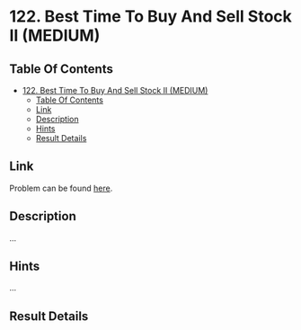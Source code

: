 # 122. Best Time To Buy And Sell Stock II (MEDIUM)

## Table Of Contents

- [122. Best Time To Buy And Sell Stock II (MEDIUM)](#122-best-time-to-buy-and-sell-stock-ii-medium)
  - [Table Of Contents](#table-of-contents)
  - [Link](#link)
  - [Description](#description)
  - [Hints](#hints)
  - [Result Details](#result-details)

## Link

Problem can be found [here](https://leetcode.com/study-plan/).

## Description

...

## Hints

...

## Result Details
